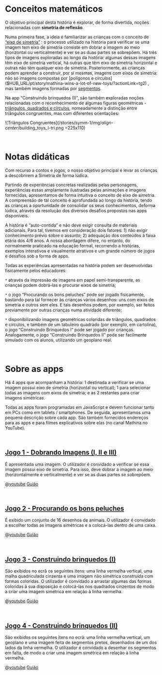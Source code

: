 # Conceitos matemáticos

O objetivo principal desta história é explorar, de forma divertida, noções relacionadas com **simetria de reflexão**.

Numa primeira fase, a ideia é familiarizar as crianças com o conceito de
[“eixo de simetria”]($HUB_URL/pt/story/mathina-wins-a-lot-of-new-toys/?actionLink=tg1)
: o processo utilizado na história para verificar se uma imagem tem eixo de simetria consiste em dobrar a imagem ao meio (horizontal ou verticalmente) e ver se as duas partes se sobrepõem. Há três tipos de imagens exploradas ao longo da história: algumas dessas imagens têm eixo de simetria vertical, há outras que têm eixo de simetria horizontal e outras não têm qualquer eixo de simetria.
Posteriormente, as crianças podem aprender a construir, por si mesmas, imagens com eixos de simetria: não só imagens compostas por 
[polígonos e círculos]($HUB_URL/pt/story/mathina-wins-a-lot-of-new-toys/?actionLink=tg2)
, mas também imagens formadas por 
[segmentos]($HUB_URL/pt/story/mathina-wins-a-lot-of-new-toys/?actionLink=tg3).

Na app “Construindo brinquedos (I)”, são também exploradas noções relacionadas com o reconhecimento de algumas figuras geométricas - 
[triângulos, quadrados e círculos]($HUB_URL/pt/story/mathina-wins-a-lot-of-new-toys/?actionLink=tg2), nomeadamente a distinção entre triângulos congruentes, mas com diferentes orientações:

![Triângulos Congruentes](/stories/symm-1/img/_align-center_/building_toys_I-tri.png =225x110)

&nbsp;

# Notas didáticas

Com recurso a contos e jogos, o nosso objetivo principal é levar as crianças a descobrirem a Simetria de forma lúdica.

Partindo de experiências concretas realizadas pelas personagens, experiências essas amplamente ilustradas pelas animações e imagens fornecidas, apresentamos de forma intuitiva o conceito de eixo de simetria. A compreensão de tal conceito é aprofundada ao longo da história, tendo as crianças a oportunidade de consolidar os seus conhecimentos, deforma lúdica, através da resolução dos diversos desafios propostos nas apps disponíveis.

A história é “auto-contida” e não deve exigir consulta de materiais adicionais. Para tal, tivemos em consideração dois fatores: 1) não exigir conhecimento prévio sobre o assunto; 2) adequação dos conteúdos à faixa etária dos 4/6 anos. A nossa abordagem difere, no entanto, do normalmente praticado na educação formal, recorrendo a histórias, exemplos interativos e visualmente atrativos e um grande número de jogos e desafios sob a forma de apps.

Todas as experiências apresentadas na história podem ser desenvolvidas fisicamente pelos educadores:

`*`  através da impressão de imagens em papel semi-transparente, as crianças podem dobrá-las e procurar eixos de simetria;

`*`  o jogo “Procurando os bons peluches” pode ser jogado fisicamente, bastando para tal fornecer às crianças vários desenhos: uns com eixos de simetria e outros sem eles. E tais desenhos podem, por exemplo, ser feitos previamente por outras crianças numa atividade diferente;

`*`  disponibilizando imagens geométricas coloridas de triângulos, quadrados e círculos, e também de um tabuleiro quadrado (por exemplo, em cartolina), o jogo “Construindo Brinquedos I” pode ser jogado por crianças. Analogamente, o jogo “Construindo Brinquedos II” pode ser facilmente simulado com os alunos, utilizando um geoplano real.

&nbsp;

# Sobre as apps

Há 4 apps que acompanham a história: 1 destinada a verificar se uma imagem possui eixo de simetria (horizontal ou vertical); 1 para selecionar todas as imagens com eixos de simetria; e as 2 restantes para criar imagens simétricas.

Todas as apps foram programadas em JavaScript e devem funcionar tanto em PCs como em tablets / smartphones. De seguida, apresentamos uma pequena descrição sobre cada app. São também fornecidos endereços para as apps e para filmes explicativos sobre elas (no canal Mathina no YouTube).

&nbsp;

## [Jogo 1 - Dobrando Imagens (I, II e III)]($HUB_URL/pt/story/mathina-wins-a-lot-of-new-toys/?actionLink=tg1)

É apresentada uma imagem. O utilizador é convidado a verificar se essa imagem possui eixo de simetria. Para isso, deve dobrar a imagem ao meio (horizontalmente e verticalmente) e ver se as duas partes se sobrepõem.


@[youtube](Dm1r2igNWPs?_align-center_)
[Guião](/stories/symm-1/transcripts/Script1-pt.pdf)

&nbsp;

## [Jogo 2 -  Procurando os bons peluches]($HUB_URL/pt/story/mathina-wins-a-lot-of-new-toys/?actionLink=tg4)

É exibido um conjunto de 16 desenhos de animais. O utilizador é convidado a escolher todas as imagens simétricas e a colocá-las dentro de uma caixa.

@[youtube](Tbhnd5IwoBs?_align-center_)
[Guião](/stories/symm-1/transcripts/Script1-pt.pdf)

&nbsp;

## [Jogo 3 -  Construindo brinquedos (I)]($HUB_URL/pt/story/mathina-wins-a-lot-of-new-toys/?actionLink=tg2)

São exibidos no ecrã os seguintes itens: uma linha vermelha vertical, uma malha quadriculada cinzenta e uma imagem não simétrica construída com formas coloridas. O utilizador é convidado a arrastar algumas das formas coloridas à sua disposição e colocá-las nos quadrados cinzentos de modo a criar uma imagem simétrica em relação à linha vermelha.

@[youtube](1Og0JeyURHs?_align-center_)
[Guião](/stories/symm-1/transcripts/Script1-pt.pdf)

&nbsp;

## [Jogo 4 -  Construindo brinquedos (II)]($HUB_URL/pt/story/mathina-wins-a-lot-of-new-toys/?actionLink=tg3)

São exibidos os seguintes itens no ecrã: uma linha vermelha vertical, um geoplano e uma imagem feita de segmentos pretos, desenhados de um dos lados da linha vermelha. O utilizador é convidado a desenhar os segmentos em falta, de modo a criar uma imagem simétrica em relação à linha vermelha.

@[youtube](0G862XD2Xzk?_align-center_)
[Guião](/stories/symm-1/transcripts/Script1-pt.pdf)
